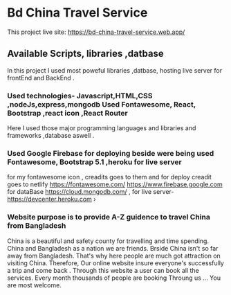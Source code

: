 # Bd China Travel Service

This project live site: https://bd-china-travel-service.web.app/

## Available Scripts, libraries ,datbase

In this project I used most poweful libraries ,datbase, hosting live server for frontEnd and BackEnd .

### Used technologies- Javascript,HTML,CSS ,nodeJs,express,mongodb Used Fontawesome, React, Bootstrap ,react icon ,React Router

Here I used those major programming languages and libraries and frameworks ,database aswell .

### Used Google Firebase for deploying beside were being used Fontawesome, Bootstrap 5.1 ,heroku for live server

for my fontawesome icon , creadits goes to them and for deploy creadit goes to netlify https://fontawesome.com/ https://www.firebase.google.com for dataBase https://cloud.mongodb.com/ , for live server-  https://devcenter.heroku.com ›

### Website purpose is to provide A-Z guidence to travel China from Bangladesh

China is a beautiful and safety county for travelling and time spending.  China and Bangladesh as a nation we are friends.   Brside China isn't so far away from Bangladesh. That's why here people are much  got attraction on visiting China. Therefore,  Our online website insure everyone's successfully a trip and come back . Through this website a user can book all the services.  Every month thousands of people are booking Throung us ... You are most welcome.
